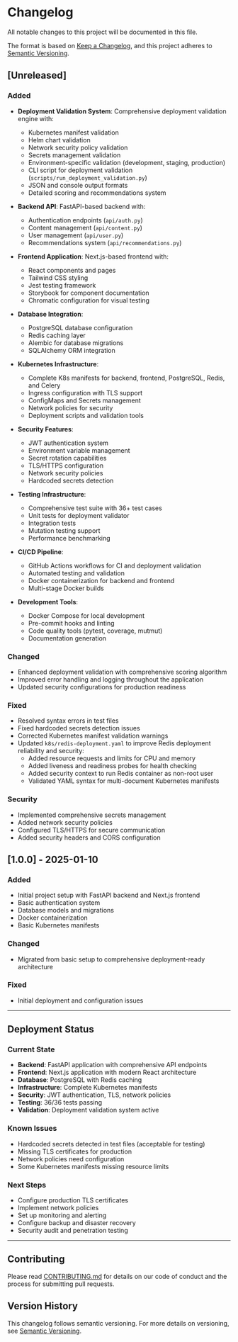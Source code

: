 # Changelog

All notable changes to this project will be documented in this file.

The format is based on [Keep a Changelog](https://keepachangelog.com/en/1.0.0/),
and this project adheres to [Semantic Versioning](https://semver.org/spec/v2.0.0.html).

## [Unreleased]

### Added
- **Deployment Validation System**: Comprehensive deployment validation engine with:
  - Kubernetes manifest validation
  - Helm chart validation
  - Network security policy validation
  - Secrets management validation
  - Environment-specific validation (development, staging, production)
  - CLI script for deployment validation (`scripts/run_deployment_validation.py`)
  - JSON and console output formats
  - Detailed scoring and recommendations system

- **Backend API**: FastAPI-based backend with:
  - Authentication endpoints (`api/auth.py`)
  - Content management (`api/content.py`)
  - User management (`api/user.py`)
  - Recommendations system (`api/recommendations.py`)

- **Frontend Application**: Next.js-based frontend with:
  - React components and pages
  - Tailwind CSS styling
  - Jest testing framework
  - Storybook for component documentation
  - Chromatic configuration for visual testing

- **Database Integration**:
  - PostgreSQL database configuration
  - Redis caching layer
  - Alembic for database migrations
  - SQLAlchemy ORM integration

- **Kubernetes Infrastructure**:
  - Complete K8s manifests for backend, frontend, PostgreSQL, Redis, and Celery
  - Ingress configuration with TLS support
  - ConfigMaps and Secrets management
  - Network policies for security
  - Deployment scripts and validation tools

- **Security Features**:
  - JWT authentication system
  - Environment variable management
  - Secret rotation capabilities
  - TLS/HTTPS configuration
  - Network security policies
  - Hardcoded secrets detection

- **Testing Infrastructure**:
  - Comprehensive test suite with 36+ test cases
  - Unit tests for deployment validator
  - Integration tests
  - Mutation testing support
  - Performance benchmarking

- **CI/CD Pipeline**:
  - GitHub Actions workflows for CI and deployment validation
  - Automated testing and validation
  - Docker containerization for backend and frontend
  - Multi-stage Docker builds

- **Development Tools**:
  - Docker Compose for local development
  - Pre-commit hooks and linting
  - Code quality tools (pytest, coverage, mutmut)
  - Documentation generation

### Changed
- Enhanced deployment validation with comprehensive scoring algorithm
- Improved error handling and logging throughout the application
- Updated security configurations for production readiness

### Fixed
- Resolved syntax errors in test files
- Fixed hardcoded secrets detection issues
- Corrected Kubernetes manifest validation warnings
- Updated `k8s/redis-deployment.yaml` to improve Redis deployment reliability and security:
  - Added resource requests and limits for CPU and memory
  - Added liveness and readiness probes for health checking
  - Added security context to run Redis container as non-root user
  - Validated YAML syntax for multi-document Kubernetes manifests

### Security
- Implemented comprehensive secrets management
- Added network security policies
- Configured TLS/HTTPS for secure communication
- Added security headers and CORS configuration

## [1.0.0] - 2025-01-10

### Added
- Initial project setup with FastAPI backend and Next.js frontend
- Basic authentication system
- Database models and migrations
- Docker containerization
- Basic Kubernetes manifests

### Changed
- Migrated from basic setup to comprehensive deployment-ready architecture

### Fixed
- Initial deployment and configuration issues

---

## Deployment Status

### Current State
- **Backend**: FastAPI application with comprehensive API endpoints
- **Frontend**: Next.js application with modern React architecture
- **Database**: PostgreSQL with Redis caching
- **Infrastructure**: Complete Kubernetes manifests
- **Security**: JWT authentication, TLS, network policies
- **Testing**: 36/36 tests passing
- **Validation**: Deployment validation system active

### Known Issues
- Hardcoded secrets detected in test files (acceptable for testing)
- Missing TLS certificates for production
- Network policies need configuration
- Some Kubernetes manifests missing resource limits

### Next Steps
- Configure production TLS certificates
- Implement network policies
- Set up monitoring and alerting
- Configure backup and disaster recovery
- Security audit and penetration testing

---

## Contributing

Please read [CONTRIBUTING.md](CONTRIBUTING.md) for details on our code of conduct and the process for submitting pull requests.

## Version History

This changelog follows semantic versioning. For more details on versioning, see [Semantic Versioning](https://semver.org/).
